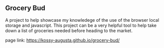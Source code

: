 ## Grocery Bud 
A project to help showcase my knowledege of the use of the browser local storage and javascript.
This project can be a very helpful tool to help take down a list of groceries needed before heading to the market.

page link: https://kossy-augusta.github.io/grocery-bud/
